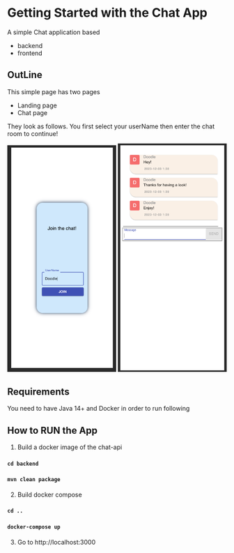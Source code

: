 # Getting Started with the Chat App

A simple Chat application based
- backend
- frontend

## OutLine

This simple page has two pages 
- Landing page 
- Chat page

They look as follows. You first select your userName then enter the chat room to continue!

<img src="LandingPage.png" alt="Landing Page" width="250"/>
<img src="MessageList.png" alt="Chat page" width="250"/>

## Requirements
You need to have Java 14+ and Docker in order to run following

## How to RUN the App

1. Build a docker image of the chat-api
#### `cd backend`
#### `mvn clean package`

2. Build docker compose
#### `cd ..`
#### `docker-compose up`

3. Go to http://localhost:3000

